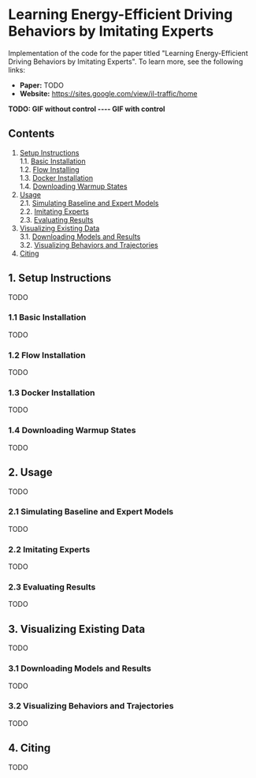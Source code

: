 # Learning Energy-Efficient Driving Behaviors by Imitating Experts

Implementation of the code for the paper titled "Learning Energy-Efficient 
Driving Behaviors by Imitating Experts". To learn more, see the following 
links:

- **Paper:** TODO
- **Website:** https://sites.google.com/view/il-traffic/home

**TODO: GIF without control ---- GIF with control**

## Contents

1. [Setup Instructions](#1-setup-instructions)  
    1.1. [Basic Installation](#11-basic-installation)  
    1.2. [Flow Installing](#12-flow-installation)  
    1.3. [Docker Installation](#13-docker-installation)  
    1.4. [Downloading Warmup States](#14-downloading-warmup-states)  
2. [Usage](#2-usage)  
    2.1. [Simulating Baseline and Expert Models](#21-simulating-baseline-and-expert-models)  
    2.2. [Imitating Experts](#22-imitating-experts)  
    2.3. [Evaluating Results](#23-evaluating-results)  
3. [Visualizing Existing Data](#3-visualizing-existing-data)  
    3.1. [Downloading Models and Results](#31-downloading-models-and-results)  
    3.2. [Visualizing Behaviors and Trajectories](#32-visualizing-behaviors-and-trajectories)  
4. [Citing](#4-citing)

## 1. Setup Instructions

TODO

### 1.1 Basic Installation

TODO

### 1.2 Flow Installation

TODO

### 1.3 Docker Installation

TODO

### 1.4 Downloading Warmup States

TODO

## 2. Usage

TODO

### 2.1 Simulating Baseline and Expert Models

TODO

### 2.2 Imitating Experts

TODO

### 2.3 Evaluating Results

TODO

## 3. Visualizing Existing Data  

TODO

### 3.1 Downloading Models and Results

TODO

### 3.2 Visualizing Behaviors and Trajectories

TODO

## 4. Citing

TODO
